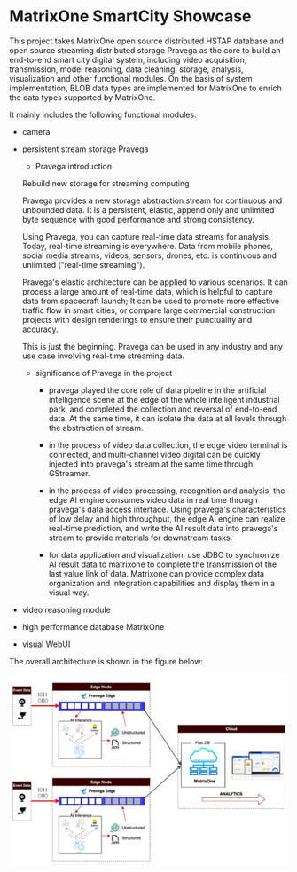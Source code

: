 # MatrixOne SmartCity Showcase

This project takes MatrixOne open source distributed HSTAP database and open source streaming distributed storage Pravega as the core to build an end-to-end smart city digital system, including video acquisition, transmission, model reasoning, data cleaning, storage, analysis, visualization and other functional modules. On the basis of system implementation, BLOB data types are implemented for MatrixOne to enrich the data types supported by MatrixOne.

It mainly includes the following functional modules:

+ camera

+ persistent stream storage Pravega

   + Pravega introduction

   Rebuild new storage for streaming computing

   Pravega provides a new storage abstraction stream for continuous and unbounded data. It is a persistent, elastic, append only and unlimited byte sequence with good performance and strong consistency.

   Using Pravega, you can capture real-time data streams for analysis. Today, real-time streaming is everywhere. Data from mobile phones, social media streams, videos, sensors, drones, etc. is continuous and unlimited ("real-time streaming").

   Pravega's elastic architecture can be applied to various scenarios. It can process a large amount of real-time data, which is helpful to capture data from spacecraft launch; It can be used to promote more effective traffic flow in smart cities, or compare large commercial construction projects with design renderings to ensure their punctuality and accuracy.

   This is just the beginning. Pravega can be used in any industry and any use case involving real-time streaming data.

   + significance of Pravega in the project

      + pravega played the core role of data pipeline in the artificial intelligence scene at the edge of the whole intelligent industrial park, and completed the collection and reversal of end-to-end data. At the same time, it can isolate the data at all levels through the abstraction of stream.

      + in the process of video data collection, the edge video terminal is connected, and multi-channel video digital can be quickly injected into pravega's stream at the same time through GStreamer.

      + in the process of video processing, recognition and analysis, the edge AI engine consumes video data in real time through pravega's data access interface. Using pravega's characteristics of low delay and high throughput, the edge AI engine can realize real-time prediction, and write the AI result data into pravega's stream to provide materials for downstream tasks.

      + for data application and visualization, use JDBC to synchronize AI result data to matrixone to complete the transmission of the last value link of data. Matrixone can provide complex data organization and integration capabilities and display them in a visual way.

+ video reasoning module

+ high performance database MatrixOne

+ visual WebUI

The overall architecture is shown in the figure below:

![architecture](/SmartCity/images/architecture.jpg)
